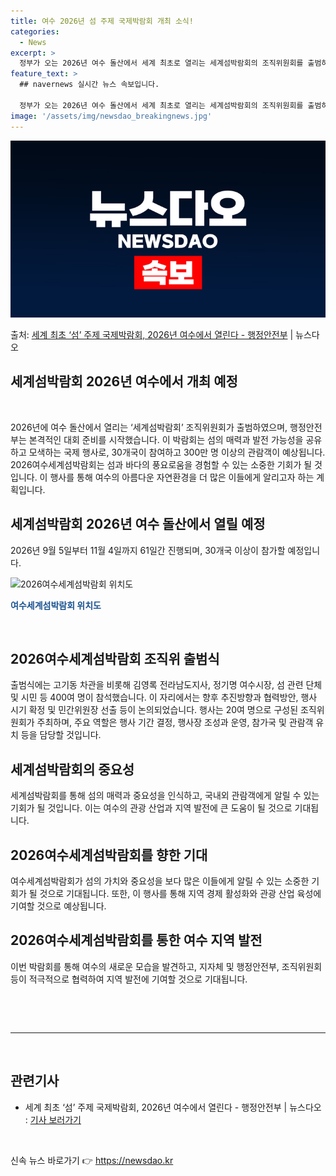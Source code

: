 ```yaml
---
title: 여수 2026년 섬 주제 국제박람회 개최 소식!
categories:
  - News
excerpt: >
  정부가 오는 2026년 여수 돌산에서 세계 최초로 열리는 세계섬박람회의 조직위원회를 출범하고 본격적인 대회 …
feature_text: >
  ## navernews 실시간 뉴스 속보입니다.

  정부가 오는 2026년 여수 돌산에서 세계 최초로 열리는 세계섬박람회의 조직위원회를 출범하고 본격적인 대회 …
image: '/assets/img/newsdao_breakingnews.jpg'
---
```


![뉴스다오 속보](/assets/img/newsdao_breakingnews.jpg)

<p>출처: <a href="https://newsdao.kr/2754" rel="dofollow">세계 최초 ‘섬’ 주제 국제박람회, 2026년 여수에서 열린다 - 행정안전부</a> | 뉴스다오</p>

<h2>세계섬박람회 2026년 여수에서 개최 예정</h2>
<p data-ke-size="size16">&nbsp;</p>
2026년에 여수 돌산에서 열리는 ‘세계섬박람회’ 조직위원회가 출범하였으며, 행정안전부는 본격적인 대회 준비를 시작했습니다. 이 박람회는 섬의 매력과 발전 가능성을 공유하고 모색하는 국제 행사로, 30개국이 참여하고 300만 명 이상의 관람객이 예상됩니다. 2026여수세계섬박람회는 섬과 바다의 풍요로움을 경험할 수 있는 소중한 기회가 될 것입니다. 이 행사를 통해 여수의 아름다운 자연환경을 더 많은 이들에게 알리고자 하는 계획입니다.</p>
<h2 data-ke-size="size26">세계섬박람회 2026년 여수 돌산에서 열릴 예정</h2>
<p data-ke-size="size16">2026년 9월 5일부터 11월 4일까지 61일간 진행되며, 30개국 이상이 참가할 예정입니다.</p>
<p><img src="https://storage.googleapis.com/tfdsite/2026_seworldexpo.jpg" alt="2026여수세계섬박람회 위치도" width="600" height="400"></p>
<p><b><span style="color: #1a5490;">여수세계섬박람회 위치도</span></b></p>
<p data-ke-size="size16">&nbsp;</p>
<h2 data-ke-size="size26">2026여수세계섬박람회 조직위 출범식</h2>
<p data-ke-size="size16">출범식에는 고기동 차관을 비롯해 김영록 전라남도지사, 정기명 여수시장, 섬 관련 단체 및 시민 등 400여 명이 참석했습니다. 이 자리에서는 향후 추진방향과 협력방안, 행사 시기 확정 및 민간위원장 선출 등이 논의되었습니다. 행사는 20여 명으로 구성된 조직위원회가 주최하며, 주요 역할은 행사 기간 결정, 행사장 조성과 운영, 참가국 및 관람객 유치 등을 담당할 것입니다.</p>
<h2 data-ke-size="size26">세계섬박람회의 중요성</h2>
<p data-ke-size="size16">세계섬박람회를 통해 섬의 매력과 중요성을 인식하고, 국내외 관람객에게 알릴 수 있는 기회가 될 것입니다. 이는 여수의 관광 산업과 지역 발전에 큰 도움이 될 것으로 기대됩니다.</p>
<h2 data-ke-size="size26">2026여수세계섬박람회를 향한 기대</h2>
<p data-ke-size="size16">여수세계섬박람회가 섬의 가치와 중요성을 보다 많은 이들에게 알릴 수 있는 소중한 기회가 될 것으로 기대됩니다. 또한, 이 행사를 통해 지역 경제 활성화와 관광 산업 육성에 기여할 것으로 예상됩니다.</p>
<h2 data-ke-size="size26">2026여수세계섬박람회를 통한 여수 지역 발전</h2>
<p data-ke-size="size16">이번 박람회를 통해 여수의 새로운 모습을 발견하고, 지자체 및 행정안전부, 조직위원회 등이 적극적으로 협력하여 지역 발전에 기여할 것으로 기대됩니다.</p>
<p data-ke-size="size16">&nbsp;</p>
<p data-ke-size="size16">&nbsp;</p>
<hr>
<p data-ke-size="size16">&nbsp;</p>
<h2 data-ke-size="size26">관련기사</h2>
<ul>
	<li>세계 최초 ‘섬’ 주제 국제박람회, 2026년 여수에서 열린다 - 행정안전부 | 뉴스다오 : <a href="https://newsdao.kr/2754" target="_blank">기사 보러가기</a></li>
</ul>
<p data-ke-size="size16">&nbsp;</p> 

신속 뉴스 바로가기 👉 <a href="https://newsdao.kr" rel="dofollow">https://newsdao.kr</a>



